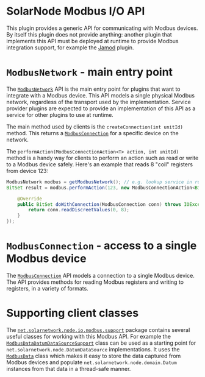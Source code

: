 # SolarNode Modbus I/O API

This plugin provides a generic API for communicating with Modbus devices. By itself
this plugin does not provide anything: another plugin that implements this API must
be deployed at runtime to provide Modbus integration support, for example the
[Jamod](../net.solarnetwork.node.io.modbus.jamod/) plugin.

# `ModbusNetwork` - main entry point

The [`ModbusNetwork`](src/net/solarnetwork/node/io/modbus/ModbusNetwork.java) API
is the main entry point for plugins that want to integrate with a Modbus device.
This API models a single physical Modbus network, regardless of the transport
used by the implementation. Service provider plugins are expected to provide an
implementation of this API as a service for other plugins to use at runtime.

The main method used by clients is the `createConnection(int unitId)` method. This
returns a [`ModbusConnection`](src/net/solarnetwork/node/io/modbus/ModbusConnection.java)
for a specific device on the network.

The `performAction(ModbusConnectionAction<T> action, int unitId)` method is
a handy way for clients to perform an action such as read or write to a Modbus
device safely. Here's an example that reads 8 "coil" registers from device 123:

```java
ModbusNetwork modbus = getModbusNetwork(); // e.g. lookup service in runtime
BitSet result = modbus.performAction(123, new ModbusConnectionAction<BitSet>() {

	@Override
	public BitSet doWithConnection(ModbusConnection conn) throws IOException {
		return conn.readDiscreetValues(0, 8);
	}
});
```

# `ModbusConnection` - access to a single Modbus device

The [`ModbusConnection`](src/net/solarnetwork/node/io/modbus/ModbusConnection.java)
API models a connection to a single Modbus device. The API provides methods for
reading Modbus registers and writing to registers, in a variety of formats.

# Supporting client classes

The [`net.solarnetwork.node.io.modbus.support`](src/net/solarnetwork/node/io/modbus/support/)
package contains several useful classes for working with this Modbus API. For
example the [`ModbusDataDatumDataSourceSupport`](src/net/solarnetwork/node/io/modbus/support/ModbusDataDatumDataSourceSupport.java)
class can be used as a starting point for `net.solarnetwork.node.DatumDataSource`
implementations. It uses the [`ModbusData`](src/net/solarnetwork/node/io/modbus/ModbusData.java)
class which makes it easy to store the data captured from Modbus devices and populate
`net.solarnetwork.node.domain.Datum` instances from that data in a thread-safe manner.

